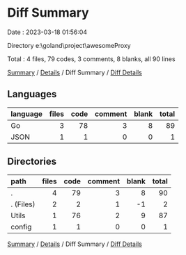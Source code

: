 # Diff Summary

Date : 2023-03-18 01:56:04

Directory e:\\goland\\project\\awesomeProxy

Total : 4 files,  79 codes, 3 comments, 8 blanks, all 90 lines

[Summary](results.md) / [Details](details.md) / Diff Summary / [Diff Details](diff-details.md)

## Languages
| language | files | code | comment | blank | total |
| :--- | ---: | ---: | ---: | ---: | ---: |
| Go | 3 | 78 | 3 | 8 | 89 |
| JSON | 1 | 1 | 0 | 0 | 1 |

## Directories
| path | files | code | comment | blank | total |
| :--- | ---: | ---: | ---: | ---: | ---: |
| . | 4 | 79 | 3 | 8 | 90 |
| . (Files) | 2 | 2 | 1 | -1 | 2 |
| Utils | 1 | 76 | 2 | 9 | 87 |
| config | 1 | 1 | 0 | 0 | 1 |

[Summary](results.md) / [Details](details.md) / Diff Summary / [Diff Details](diff-details.md)